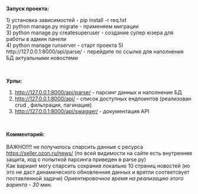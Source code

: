 <b>Запуск проекта:</b><br />
<p>
  1) установка зависимостей - pip install -r req.txt <br />
  2) python manage.py migrate - применяем миграции <br />
  3) python manage.py createsuperuser - создание супер юзера для работы в админ
  панели <br />
  4) python manage runserver - старт проекта 5) http://127.0.0.1:8000/api/parse/
  - перейдите по ссылке для наполнения БД актуальными новостями <br />
</p>
<br />

<b>Урлы:</b><br />
1) http://127.0.0.1:8000/api/parse/ - парсинг данных и наполнение БД <br />
2) http://127.0.0.1:8000/api/ - список доступных ендпоинтов (реализован crud ,
фильтрация, пагинация)<br />
3) http://127.0.0.1:8000/api/swagger/ - документация API <br />
<br>

<b>Комментарий:</b><br /><br>
ВАЖНО!!!! не получилось спарсить данные с ресурса https://seller.ozon.ru/news/
(по всей видимости на сайте есть внутренняя защита, код с попыткой парсинга
приведен в parse.py)<br>
Как вариант могу спарсить сохранив локально 10 страниц новостей (но это не даст динамического обновленния данных и врятли соответсвует поставленной задачи) <i>Ориентировочное время на реализацию этого варинта - 30 мин</i>.
